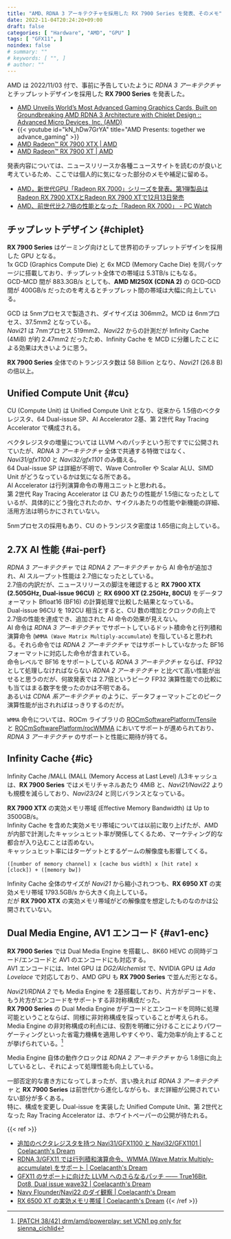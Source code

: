 ```yaml
---
title: "AMD、RDNA 3 アーキテクチャを採用した RX 7900 Series を発表、そのメモ"
date: 2022-11-04T20:24:20+09:00
draft: false
categories: [ "Hardware", "AMD", "GPU" ]
tags: [ "GFX11", ]
noindex: false
# summary: ""
# keywords: [ "", ]
# author: ""
---
```


AMD は 2022/11/03 付で、事前に予告していたように *RDNA 3 アーキテクチャ* とチップレットデザインを採用した **RX 7900 Series** を発表した。  

 * [AMD Unveils World’s Most Advanced Gaming Graphics Cards, Built on Groundbreaking AMD RDNA 3 Architecture with Chiplet Design :: Advanced Micro Devices, Inc. (AMD)](https://ir.amd.com/news-events/press-releases/detail/1099/amd-unveils-worlds-most-advanced-gaming-graphics-cards)
 * {{< youtube id="kN_hDw7GrYA" title="AMD Presents: together we advance_gaming" >}}
 * [AMD Radeon™ RX 7900 XTX | AMD](https://www.amd.com/en/products/graphics/amd-radeon-rx-7900xtx)
 * [AMD Radeon™ RX 7900 XT | AMD](https://www.amd.com/en/products/graphics/amd-radeon-rx-7900xt)

発表内容については、ニュースリリースか各種ニュースサイトを読むのが良いと考えているため、ここでは個人的に気になった部分のメモや補足に留める。  

 * [AMD，新世代GPU「Radeon RX 7000」シリーズを発表。第1弾製品はRadeon RX 7900 XTXとRadeon RX 7900 XTで12月13日発売](https://www.4gamer.net/games/660/G066019/20221104001/)
 * [AMD、前世代比2.7倍の性能となった「Radeon RX 7000」 - PC Watch](https://pc.watch.impress.co.jp/docs/news/1452983.html)

## チップレットデザイン {#chiplet}
**RX 7900 Series** はゲーミング向けとして世界初のチップレットデザインを採用した GPU となる。  
1x GCD (Graphics Compute Die) と 6x MCD (Memory Cache Die) を同パッケージに搭載しており、チップレット全体での帯域は 5.3TB/s にもなる。  
GCD-MCD 間が 883.3GB/s としても、**AMD MI250X (CDNA 2)** の GCD-GCD 間が 400GB/s だったのを考えるとチップレット間の帯域は大幅に向上している。  

GCD は 5nmプロセスで製造され、ダイサイズは 306mm2。MCD は 6nmプロセス、37.5mm2 となっている。  
*Navi21* は 7nmプロセス 519mm2、*Navi22* からの計測だが Infinity Cache (4MiB) が約 2.47mm2 だったため、Infinity Cache を MCD に分離したことによる効果は大きいように思う。  

**RX 7900 Series** 全体でのトランジスタ数は 58 Billion となり、*Navi21* (26.8 B) の倍以上。  

## Unified Compute Unit {#cu}
CU (Compute Unit) は Unified Compute Unit となり、従来から 1.5倍のベクタレジスタ、64 Dual-issue SP、AI Accelerator 2基、第 2世代 Ray Tracing Accelerator で構成される。  

ベクタレジスタの増量については LLVM へのパッチという形ですでに公開されていたが、*RDNA 3 アーキテクチャ* 全体で共通する特徴ではなく、*Navi31/gfx1100* と *Navi32/gfx1101* のみ備える。  
64 Dual-issue SP は詳細が不明で、Wave Controller や Scalar ALU、SIMD Unit がどうなっているかは気になる所である。  
AI Accelerator は行列演算命令の専用ユニットと思われる。  
第 2世代 Ray Tracing Accelerator は CU あたりの性能が 1.5倍になったとしているが、具体的にどう強化されたのか、サイクルあたりの性能や新機能の詳細、活用方法は明らかにされていない。  

5nmプロセスの採用もあり、CU のトランジスタ密度は 1.65倍に向上している。  

## 2.7X AI 性能 {#ai-perf}
*RDNA 3 アーキテクチャ* では *RDNA 2 アーキテクチャ* から AI 命令が追加され、AI スループット性能は 2.7倍になったとしている。  
2.7倍の内訳だが、ニュースリリースの脚注を確認すると **RX 7900 XTX (2.505GHz, Dual-issue 96CU)** と **RX 6900 XT (2.25GHz, 80CU)** をデータフォーマット Bfloat16 (BF16) の計算処理で比較した結果となっている。  
Dual-issue 96CU を 192CU 相当とすると、CU 数の増加とクロックの向上で 2.7倍の性能を達成でき、追加された AI 命令の効果が見えない。  
AI 命令は *RDNA 3 アーキテクチャ* でサポートしているドット積命令と行列積和演算命令 (`WMMA (Wave Matrix Multiply-accumulate`) を指していると思われる。それら命令では *RDNA 2 アーキテクチャ* ではサポートしていなかった BF16 フォーマットに対応した命令が含まれている。  
命令レベルで BF16 をサポートしている *RDNA 3 アーキテクチャ* ならば、FP32 として処理しなければならない *RDNA 2 アーキテクチャ* と比べて高い性能が出せると思うのだが、何故発表では 2.7倍というピーク FP32 演算性能での比較にも当てはまる数字を使ったのかは不明である。  
あるいは *CDNA 系アーキテクチャ* のように、データフォーマットごとのピーク演算性能が出されればはっきりするのだが。  

`WMMA` 命令については、ROCm ライブラリの [ROCmSoftwarePlatform/Tensile](https://github.com/ROCmSoftwarePlatform/Tensile) と [ROCmSoftwarePlatform/rocWMMA](https://github.com/ROCmSoftwarePlatform/rocWMMA) においてサポートが進められており、*RDNA 3 アーキテクチャ* のサポートと性能に期待が持てる。  

## Infinity Cache {#ic}
Infinity Cache /MALL (MALL (Memory Access at Last Level) /L3キャッシュは、**RX 7900 Series** ではメモリチャネルあたり 4MiB と、*Navi21/Navi22* よりも規模を減らしており、*Navi23/24* と同じバランスとなっている。  

**RX 7900 XTX** の実効メモリ帯域 (Effective Memory Bandwidth) は Up to 3500GB/s。  
Infinity Cache を含めた実効メモリ帯域については以前に取り上げたが、AMD が内部で計測したキャッシュヒット率が関係してくるため、マーケティング的な都合が入り込むことは否めない。  
キャッシュヒット率にはターゲットとするゲームの解像度も影響してくる。  

`([number of memory channel] x [cache bus width] x [hit rate] x [clock]) + ([memory bw])`  

Infinity Cache 全体のサイズが *Navi21* から縮小されつつも、**RX 6950 XT** の実効メモリ帯域 1793.5GB/s から大きく向上している。  
だが **RX 7900 XTX** の実効メモリ帯域がどの解像度を想定したものなのかは公開されていない。  

## Dual Media Engine, AV1 エンコード {#av1-enc}
**RX 7900 Series** では Dual Media Engine を搭載し、8K60 HEVC の同時デコード/エンコードと AV1 のエンコードにも対応する。  
AV1 エンコードには、Intel GPU は *DG2/Alchemist* で、NVIDIA GPU は *Ada Lovelace* で対応しており、AMD GPU も **RX 7900 Series** で並んだ形となる。  

*Navi21/RDNA 2* でも Media Engine を 2基搭載しており、片方がデコードを、もう片方がエンコードをサポートする非対称構成だった。  
**RX 7900 Series** の Dual Media Engine がデコードとエンコードを同時に処理可能ということならば、同様に非対称構成を採っていることが考えられる。  
Media Engine の非対称構成の利点には、役割を明確に分けることによりパワーゲーティングといった省電力機構を適用しやすくやり、電力効率が向上することが挙げられている。[^navi21-vcn]  

[^navi21-vcn]: [[PATCH 38/42] drm/amd/powerplay: set VCN1 pg only for sienna_cichlid](https://lists.freedesktop.org/archives/amd-gfx/2020-July/051564.html)

Media Engine 自体の動作クロックは *RDNA 2 アーキテクチャ* から 1.8倍に向上しているとし、それによって処理性能も向上している。  

一部否定的な書き方になってしまったが、言い換えれば *RDNA 3 アーキテクチャ* と **RX 7900 Series** は前世代から進化しながらも、まだ詳細が公開されていない部分が多くある。  
特に、構成を変更し Dual-issue を実装した Unified Compute Unit、第 2世代となった Ray Tracing Accelerator は、ホワイトペーパーの公開が待たれる。  

{{< ref >}}
 * [追加のベクタレジスタを持つ Navi31/GFX1100 と Navi32/GFX1101 | Coelacanth's Dream](/posts/2022/09/23/some-gfx11-extra-vgpr/)
 * [RDNA 3/GFX11 では行列積和演算命令、WMMA (Wave Matrix Multiply-accumulate) をサポート | Coelacanth's Dream](/posts/2022/06/29/gfx11-wmma-inst/)
 * [GFX11 のサポートに向けた LLVM へのさらなるパッチ ―― True16Bit, Dot8, Dual issue wave32 | Coelacanth's Dream](/posts/2022/05/10/llvm-gfx11-dual-issue/)
 * [Navy Flounder/Navi22 のダイ観察 | Coelacanth's Dream](/posts/2021/12/02/navy_flounder-dieshot/)
 * [RX 6500 XT の実効メモリ帯域 | Coelacanth's Dream](/posts/2022/01/13/rx-6500-xt-effective-bw/)
{{< /ref >}}
